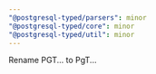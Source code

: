 ```yaml
---
"@postgresql-typed/parsers": minor
"@postgresql-typed/core": minor
"@postgresql-typed/util": minor
---
```


Rename PGT... to PgT...
